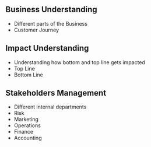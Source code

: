 ## Business Understanding
- Different parts of the Business
- Customer Journey


## Impact Understanding
- Understanding how bottom and top line gets impacted
- Top Line
- Bottom Line

## Stakeholders Management
- Different internal departments
- Risk
- Marketing
- Operations
- Finance
- Accounting
